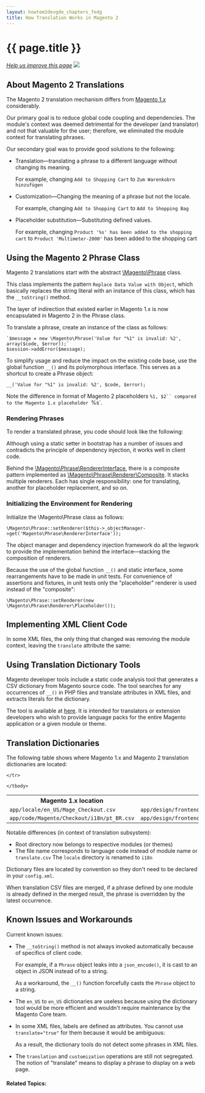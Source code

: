 ```yaml
---
layout: howtom2devgde_chapters_fedg
title: How Translation Works in Magento 2
---
```

 
<h1 id="fedg_xlate_mage2">{{ page.title }}</h1>

<p><a href="{{ site.githuburl }}m2fedg/xlate/xlate_mage2.md" target="_blank"><em>Help us improve this page</em></a>&nbsp;<img src="{{ site.baseurl }}common/images/newWindow.gif"/></p>

<h2 id="fedg_xlate_mage2_overview">About Magento 2 Translations</h2>

The Magento 2 translation mechanism differs from <a href="{{ site.baseurl }}guides/v1.0/m2fedg/xlate/xlate_mage1.html#fedg_xlate_mage1">Magento 1.x</a> considerably.

Our primary goal is to reduce global code coupling and dependencies. The module's context was deemed detrimental for the developer (and translator) and not that valuable for the user; therefore, we eliminated the module context for translating phrases.

Our secondary goal was to provide good solutions to the following:

*	Translation&mdash;translating a phrase to a different language without changing its meaning. 

	For example, changing `Add to Shopping Cart` to `Zum Warenkobrn hinzufügen`

*	Customization&mdash;Changing the meaning of a phrase but not the locale.

	For example, changing `Add to Shopping Cart` to `Add to Shopping Bag`

*	Placeholder substitution&mdash;Substituting defined values. 

	For example, changing `Product '%s' has been added to the shopping cart` to `Product 'Multimeter-2000'` has been added to the shopping cart

<h2 id="fedg_xlate_mage2_phrase">Using the Magento 2 Phrase Class</h2>

Magento 2 translations start with the abstract <a href="https://github.com/magento/magento2/blob/master/lib/internal/Magento/Framework/Phrase.php" target="_blank">\Magento\Phrase</a> class. 

This class implements the pattern `Replace Data Value with Object`, which basically replaces the string literal with an instance of this class, which has the `__toString()` method.

The layer of indirection that existed earlier in Magento 1.x is now encapsulated in Magento 2 in the Phrase class.

To translate a phrase, create an instance of the class as follows:

	`$message = new \Magento\Phrase('Value for "%1" is invalid: %2', array($code, $error));`
	$session->addError($message);
	
To simplify usage and reduce the impact on the existing code base, use the global function `__()` and its polymorphous interface. This serves as a shortcut to create a Phrase object:

	__('Value for "%1" is invalid: %2', $code, $error);
	
Note the difference in format of Magento 2 placeholders `%1, $2`` compared to the Magento 1.x placeholder `%s`.

<h3 id="fedg_xlate_mage2_phrase_render">Rendering Phrases</h3>

To render a translated phrase, you code should look like the following:

<script src="https://gist.github.com/xcomSteveJohnson/a59b30ed46e2cbf0a631.js"></script>

Although using a static setter in bootstrap has a number of issues and contradicts the principle of dependency injection, it works well in client code.

Behind the <a href="https://github.com/magento/magento2/blob/master/lib/internal/Magento/Framework/Phrase/RendererInterface.php" target="_blank">\Magento\Phrase\RendererInterface</a>, there is a composite pattern implemented as <a href="https://github.com/magento/magento2/blob/master/lib/internal/Magento/Framework/Phrase/Renderer/Composite.php" target="_blank">\Magento\Phrase\Renderer\Composite</a>. It stacks multiple renderers. Each has single responsibility: one for translating, another for placeholder replacement, and so on.

<h3 id="fedg_xlate_mage2_render_init">Initializing the Environment for Rendering</h3>

Initialize the \Magento\Phrase class as follows:

	\Magento\Phrase::setRenderer($this->_objectManager->get('Magento\Phrase\RendererInterface'));
	
The object manager and dependency injection framework do all the legwork to provide the implementation behind the interface—stacking the composition of renderers.

Because the use of the global function `__()` and static interface, some rearrangements have to be made in unit tests. For convenience of assertions and fixtures, in unit tests only the "placeholder" renderer is used instead of the "composite":

	\Magento\Phrase::setRenderer(new \Magento\Phrase\Renderer\Placeholder());

<h2 id="fedg_xlate_xml-client">Implementing XML Client Code</h2>

In some XML files, the only thing that changed was removing the module context, leaving the `translate` attribute the same:

<script src="https://gist.github.com/xcomSteveJohnson/eb51f75e0406d3a9b50d.js"></script>

<h2 id="fedg_xlate_dict">Using Translation Dictionary Tools</h2>

Magento developer tools include a static code analysis tool that generates a CSV dictionary from Magento source code. The tool searches for any occurrences of `__()` in PHP files and translate attributes in XML files, and extracts literals for the dictionary.

The tool is available at <a href="https://github.com/magento/magento2/tree/master/dev/tools/Magento/Tools/I18n" target="_blank">here</a>. It is intended for translators or extension developers who wish to provide language packs for the entire Magento application or a given module or theme. 

<h2 id="fedg_xlate_dict">Translation Dictionaries</h2>

The following table shows where Magento 1.x and Magento 2 translation dictionaries are located:

<table>
	<tbody>
		<tr class="table-headings">
			<th>Magento 1.x location</th>
			<th>Magento 2 location</th>
		</tr>
	<tr class="even">
		<td><code>app/locale/en_US/Mage_Checkout.csv</code></td>
		<td><code>app/design/frontend/default/modern/locale/en_US/translate.csv</code></td>
	</tr>
	<tr class="odd">
		<td><code>app/code/Magento/Checkout/i18n/pt_BR.csv</code></td>
		<td><code>app/design/frontend/magento_demo/i18n/en_US.csv</code></td>
		
	</tr>

	</tbody>
</table>

Notable differences (in context of translation subsystem):

*	Root directory now belongs to respective modules (or themes)
*	The file name corresponds to language code instead of module name or `translate.csv`
	The `locale` directory is renamed to `i18n`

Dictionary files are located by convention so they don't need to be declared in your `config.xml`.

When translation CSV files are merged, if a phrase defined by one module is already defined in the merged result, the phrase is overridden by the latest occurrence.

<h2 id="fedg_xlate_known-issues">Known Issues and Workarounds</h2>

Current known issues:

*	The `__toString()` method is not always invoked automatically because of specifics of client code. 

	For example, if a `Phrase` object leaks into a `json_encode()`, it is cast to an object in JSON instead of to a string. 
	
	As a workaround, the `__()` function forcefully casts the `Phrase` object to a string.
	
*	The `en_US` to `en_US` dictionaries are useless because using the dictionary tool would be more efficient and wouldn't require maintenance by the Magento Core team.

*	In some XML files, labels are defined as attributes. You cannot use `translate="true"` for them because it would be ambiguous:

	<script src="https://gist.github.com/xcomSteveJohnson/32e7e40d0cbdb768fd8b.js"></script>
	
	As a result, the dictionary tools do not detect some phrases in XML files.
	
*	The `translation` and `customization` operations are still not segregated. The notion of "translate" means to display a phrase to display on a web page.



	
#### Related Topics:


